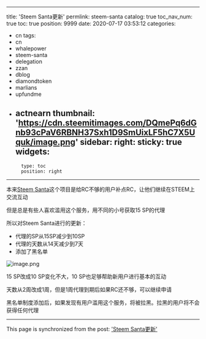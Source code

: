 
---
title: 'Steem Santa更新'
permlink: steem-santa
catalog: true
toc_nav_num: true
toc: true
position: 9999
date: 2020-07-17 03:53:12
categories:
- cn
tags:
- cn
- whalepower
- steem-santa
- delegation
- zzan
- dblog
- diamondtoken
- marlians
- upfundme
- actnearn
thumbnail: 'https://cdn.steemitimages.com/DQmePq6dGnb93cPaV6RBNH37Sxh1D9SmUixLF5hC7X5Uquk/image.png'
sidebar:
    right:
        sticky: true
widgets:
    -
        type: toc
        position: right
---


本来[Steem Santa](https://santa.steem.buzz/)这个项目是给RC不够的用户补点RC，让他们继续在STEEM上交流互动

但是总是有些人喜欢滥用这个服务，用不同的小号获取15 SP的代理

所以对Steem Santa进行的更新：
* 代理的SP从15SP减少到10SP
* 代理的天数从14天减少到7天
* 添加了黑名单


![image.png](https://cdn.steemitimages.com/DQmePq6dGnb93cPaV6RBNH37Sxh1D9SmUixLF5hC7X5Uquk/image.png)


15 SP改成10 SP变化不大，10 SP也足够帮助新用户进行基本的互动

天数从2周改成1周，但是1周代理到期后如果RC还不够，可以继续申请

黑名单制度添加后，如果发现有用户滥用这个服务，将被拉黑。拉黑的用户将不会获得任何代理

- - -

This page is synchronized from the post: ['Steem Santa更新'](https://steemit.com/@ericet/steem-santa)
